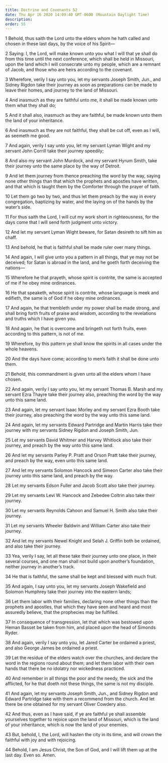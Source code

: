 ```yaml
---
title: Doctrine and Covenants 52
date: Thu Apr 16 2020 14:09:40 GMT-0600 (Mountain Daylight Time)
description: 
order: 55
---
```


<p>
  1 Behold, thus saith the Lord unto the elders whom he hath called and chosen
  in these last days, by the voice of his Spirit&#x2014;
</p>
<p>
  2 Saying: I, the Lord, will make known unto you what I will that ye shall do
  from this time until the next conference, which shall be held in Missouri,
  upon the land which I will consecrate unto my people, which are a remnant of
  Jacob, and those who are heirs according to the covenant.
</p>
<p>
  3 Wherefore, verily I say unto you, let my servants Joseph Smith, Jun., and
  Sidney Rigdon take their journey as soon as preparations can be made to leave
  their homes, and journey to the land of Missouri.
</p>
<p>
  4 And inasmuch as they are faithful unto me, it shall be made known unto them
  what they shall do;
</p>
<p>
  5 And it shall also, inasmuch as they are faithful, be made known unto them
  the land of your inheritance.
</p>
<p>
  6 And inasmuch as they are not faithful, they shall be cut off, even as I
  will, as seemeth me good.
</p>
<p>
  7 And again, verily I say unto you, let my servant Lyman Wight and my servant
  John Corrill take their journey speedily;
</p>
<p>
  8 And also my servant John Murdock, and my servant Hyrum Smith, take their
  journey unto the same place by the way of Detroit.
</p>
<p>
  9 And let them journey from thence preaching the word by the way, saying none
  other things than that which the prophets and apostles have written, and that
  which is taught them by the Comforter through the prayer of faith.
</p>
<p>
  10 Let them go two by two, and thus let them preach by the way in every
  congregation, baptizing by water, and the laying on of the hands by the
  water&#x2019;s side.
</p>
<p>
  11 For thus saith the Lord, I will cut my work short in righteousness, for the
  days come that I will send forth judgment unto victory.
</p>
<p>
  12 And let my servant Lyman Wight beware, for Satan desireth to sift him as
  chaff.
</p>
<p>13 And behold, he that is faithful shall be made ruler over many things.</p>
<p>
  14 And again, I will give unto you a pattern in all things, that ye may not be
  deceived; for Satan is abroad in the land, and he goeth forth deceiving the
  nations&#x2014;
</p>
<p>
  15 Wherefore he that prayeth, whose spirit is contrite, the same is accepted
  of me if he obey mine ordinances.
</p>
<p>
  16 He that speaketh, whose spirit is contrite, whose language is meek and
  edifieth, the same is of God if he obey mine ordinances.
</p>
<p>
  17 And again, he that trembleth under my power shall be made strong, and shall
  bring forth fruits of praise and wisdom, according to the revelations and
  truths which I have given you.
</p>
<p>
  18 And again, he that is overcome and bringeth not forth fruits, even
  according to this pattern, is not of me.
</p>
<p>
  19 Wherefore, by this pattern ye shall know the spirits in all cases under the
  whole heavens.
</p>
<p>
  20 And the days have come; according to men&#x2019;s faith it shall be done
  unto them.
</p>
<p>
  21 Behold, this commandment is given unto all the elders whom I have chosen.
</p>
<p>
  22 And again, verily I say unto you, let my servant Thomas&#xA0;B. Marsh and
  my servant Ezra Thayre take their journey also, preaching the word by the way
  unto this same land.
</p>
<p>
  23 And again, let my servant Isaac Morley and my servant Ezra Booth take their
  journey, also preaching the word by the way unto this same land.
</p>
<p>
  24 And again, let my servants Edward Partridge and Martin Harris take their
  journey with my servants Sidney Rigdon and Joseph Smith, Jun.
</p>
<p>
  25 Let my servants David Whitmer and Harvey Whitlock also take their journey,
  and preach by the way unto this same land.
</p>
<p>
  26 And let my servants Parley&#xA0;P. Pratt and Orson Pratt take their
  journey, and preach by the way, even unto this same land.
</p>
<p>
  27 And let my servants Solomon Hancock and Simeon Carter also take their
  journey unto this same land, and preach by the way.
</p>
<p>28 Let my servants Edson Fuller and Jacob Scott also take their journey.</p>
<p>
  29 Let my servants Levi&#xA0;W. Hancock and Zebedee Coltrin also take their
  journey.
</p>
<p>
  30 Let my servants Reynolds Cahoon and Samuel&#xA0;H. Smith also take their
  journey.
</p>
<p>
  31 Let my servants Wheeler Baldwin and William Carter also take their journey.
</p>
<p>
  32 And let my servants Newel Knight and Selah&#xA0;J. Griffin both be
  ordained, and also take their journey.
</p>
<p>
  33 Yea, verily I say, let all these take their journey unto one place, in
  their several courses, and one man shall not build upon another&#x2019;s
  foundation, neither journey in another&#x2019;s track.
</p>
<p>
  34 He that is faithful, the same shall be kept and blessed with much fruit.
</p>
<p>
  35 And again, I say unto you, let my servants Joseph Wakefield and Solomon
  Humphrey take their journey into the eastern lands;
</p>
<p>
  36 Let them labor with their families, declaring none other things than the
  prophets and apostles, that which they have seen and heard and most assuredly
  believe, that the prophecies may be fulfilled.
</p>
<p>
  37 In consequence of transgression, let that which was bestowed upon Heman
  Basset be taken from him, and placed upon the head of Simonds Ryder.
</p>
<p>
  38 And again, verily I say unto you, let Jared Carter be ordained a priest,
  and also George James be ordained a priest.
</p>
<p>
  39 Let the residue of the elders watch over the churches, and declare the word
  in the regions round about them; and let them labor with their own hands that
  there be no idolatry nor wickedness practiced.
</p>
<p>
  40 And remember in all things the poor and the needy, the sick and the
  afflicted, for he that doeth not these things, the same is not my disciple.
</p>
<p>
  41 And again, let my servants Joseph Smith, Jun., and Sidney Rigdon and Edward
  Partridge take with them a recommend from the church. And let there be one
  obtained for my servant Oliver Cowdery also.
</p>
<p>
  42 And thus, even as I have said, if ye are faithful ye shall assemble
  yourselves together to rejoice upon the land of Missouri, which is the land of
  your inheritance, which is now the land of your enemies.
</p>
<p>
  43 But, behold, I, the Lord, will hasten the city in its time, and will crown
  the faithful with joy and with rejoicing.
</p>
<p>
  44 Behold, I am Jesus Christ, the Son of God, and I will lift them up at the
  last day. Even so. Amen.
</p>
